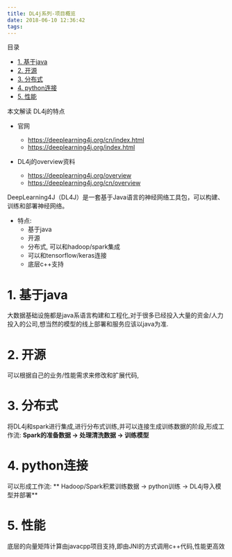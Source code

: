 ```yaml
---
title: DL4j系列-项目概览
date: 2018-06-10 12:36:42
tags:
---
```


目录

- [1. 基于java](#1-%E5%9F%BA%E4%BA%8Ejava)
- [2. 开源](#2-%E5%BC%80%E6%BA%90)
- [3. 分布式](#3-%E5%88%86%E5%B8%83%E5%BC%8F)
- [4. python连接](#4-python%E8%BF%9E%E6%8E%A5)
- [5. 性能](#5-%E6%80%A7%E8%83%BD)


本文解读 DL4j的特点

- 官网
    - https://deeplearning4j.org/cn/index.html
    - https://deeplearning4j.org/index.html

- DL4j的overview资料
    - https://deeplearning4j.org/overview
    - https://deeplearning4j.org/cn/overview


DeepLearning4J（DL4J）是一套基于Java语言的神经网络工具包，可以构建、训练和部署神经网络。

- 特点: 
    - 基于java
    - 开源
    - 分布式, 可以和hadoop/spark集成
    - 可以和tensorflow/keras连接
    - 底层c++支持

# 1. 基于java

大数据基础设施都是java系语言构建和工程化,对于很多已经投入大量的资金/人力投入的公司,想当然的模型的线上部署和服务应该以java为准.

# 2. 开源
可以根据自己的业务/性能需求来修改和扩展代码,

# 3. 分布式
将DL4j和spark进行集成,进行分布式训练,并可以连接生成训练数据的阶段,形成工作流: **Spark的准备数据 -> 处理清洗数据 -> 训练模型**

# 4. python连接

可以形成工作流:  ** Hadoop/Spark积累训练数据 -> python训练 -> DL4j导入模型并部署**

# 5. 性能

底层的向量矩阵计算由javacpp项目支持,即由JNI的方式调用c++代码,性能更高效


